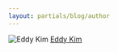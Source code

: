 ```yaml
---
layout: partials/blog/author
---
```


![Eddy Kim](//assets/img/team/members/small/Eddy.jpg)
[Eddy Kim](https://www.linkedin.com/in/eddy-kim-340376151/ "link")
